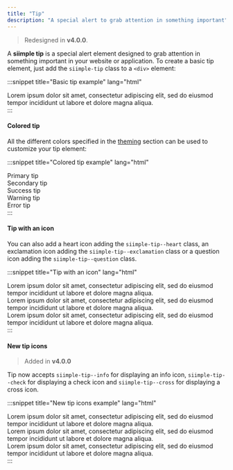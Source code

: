 ```yaml
---
title: "Tip"
description: "A special alert to grab attention in something important"
---
```


> Redesigned in **v4.0.0**.

<style>
.siimple-tip:last-child {
    margin-bottom: 0px !important;
}
</style>

A **siimple tip** is a special alert element designed to grab attention in something important in your website or application. To create a basic tip element, just add the `siimple-tip` class to a `<div>` element:

:::snippet title="Basic tip example" lang="html"
<div class="siimple-tip siimple-tip--primary">
    Lorem ipsum dolor sit amet, consectetur adipiscing elit, sed do eiusmod tempor incididunt ut labore et dolore magna aliqua.
</div>
:::


#### Colored tip

All the different colors specified in the [theming](/css/getting-started/theming.html) section can be used to customize your tip element:

:::snippet title="Colored tip example" lang="html"
<div class="siimple-tip siimple-tip--primary">
    Primary tip
</div>
<div class="siimple-tip siimple-tip--secondary">
    Secondary tip
</div>
<div class="siimple-tip siimple-tip--success">
    Success tip
</div>
<div class="siimple-tip siimple-tip--warning">
    Warning tip
</div>
<div class="siimple-tip siimple-tip--error">
    Error tip
</div>
:::


#### Tip with an icon

You can also add a heart icon adding the `siimple-tip--heart` class, an exclamation icon adding the `siimple-tip--exclamation` class or a question icon adding the `siimple-tip--question` class.

:::snippet title="Tip with an icon" lang="html"
<div class="siimple-tip siimple-tip--error siimple-tip--heart">
    Lorem ipsum dolor sit amet, consectetur adipiscing elit, sed do eiusmod tempor incididunt ut labore et dolore magna aliqua.
</div>
<div class="siimple-tip siimple-tip--warning siimple-tip--exclamation">
    Lorem ipsum dolor sit amet, consectetur adipiscing elit, sed do eiusmod tempor incididunt ut labore et dolore magna aliqua.
</div>
<div class="siimple-tip siimple-tip--primary siimple-tip--question">
    Lorem ipsum dolor sit amet, consectetur adipiscing elit, sed do eiusmod tempor incididunt ut labore et dolore magna aliqua.
</div>
:::


#### New tip icons

> Added in **v4.0.0**

Tip now accepts `siimple-tip--info` for displaying an info icon, `siimple-tip--check` for displaying a check icon  and `siimple-tip--cross` for displaying a cross icon.

:::snippet title="New tip icons example" lang="html"
<div class="siimple-tip siimple-tip--primary siimple-tip--info">
    Lorem ipsum dolor sit amet, consectetur adipiscing elit, sed do eiusmod tempor incididunt ut labore et dolore magna aliqua.
</div>
<div class="siimple-tip siimple-tip--success siimple-tip--check">
    Lorem ipsum dolor sit amet, consectetur adipiscing elit, sed do eiusmod tempor incididunt ut labore et dolore magna aliqua.
</div>
<div class="siimple-tip siimple-tip--error siimple-tip--cross">
    Lorem ipsum dolor sit amet, consectetur adipiscing elit, sed do eiusmod tempor incididunt ut labore et dolore magna aliqua.
</div>
:::



